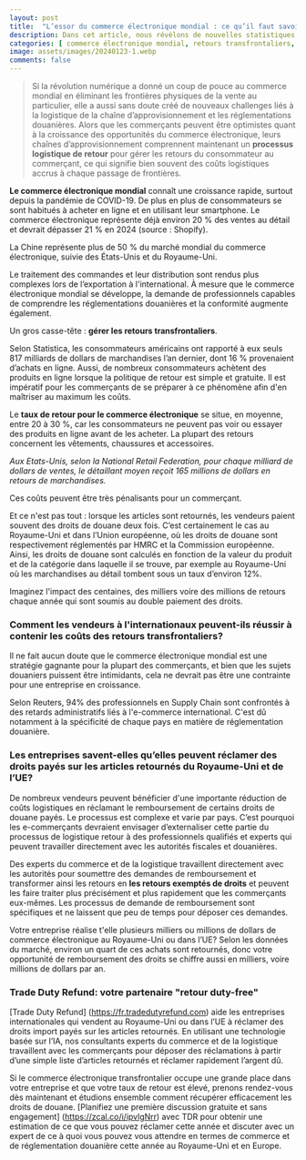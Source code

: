 ```yaml
---
layout: post
title:  "L’essor du commerce électronique mondial : ce qu’il faut savoir sur les retours transfrontaliers"
description: Dans cet article, nous révèlons de nouvelles statistiques sur la croissance mondiale du commerce électronique, les défis liés aux retours transfrontaliers et la façon dont Trade Duty Refund peut aider les entreprises à récupérer les droits de douane efficacement. Prenons un premier rendez-vous gratuit et sans engagement pour évaluer ensemble les montants que nous pouvons récupérer pour vous.
categories: [ commerce électronique mondial, retours transfrontaliers, réglementations douanières, gestion de la chaîne d’approvisionnement, logistique alimentée par l’IA. ]
image: assets/images/20240123-1.webp
comments: false
---
```

>Si la révolution numérique a donné un coup de pouce au commerce mondial en éliminant les frontières physiques de la vente au particulier, elle a aussi sans doute créé de nouveaux challenges liés à la logistique de la chaîne d’approvisionnement et les réglementations douanières. Alors que les commerçants peuvent être optimistes quant à la croissance des opportunités du commerce électronique, leurs chaînes d’approvisionnement comprennent maintenant un **processus logistique de retour** pour gérer les retours du consommateur au commerçant, ce qui signifie bien souvent des coûts logistiques accrus à chaque passage de frontières.

**Le commerce électronique mondial** connaît une croissance rapide, surtout depuis la pandémie de COVID-19. De plus en plus de consommateurs se sont habitués à acheter en ligne et en utilisant leur smartphone. Le commerce électronique représente déjà environ 20 % des ventes au détail et devrait dépasser 21 % en 2024 (source : Shopify). 

La Chine représente plus de 50 % du marché mondial du commerce électronique, suivie des États-Unis et du Royaume-Uni. 

Le traitement des commandes et leur distribution sont rendus plus complexes lors de l’exportation à l'international. À mesure que le commerce électronique mondial se développe, la demande de professionnels capables de comprendre les réglementations douanières et la conformité augmente également. 

Un gros casse-tête : **gérer les retours transfrontaliers**. 

Selon Statistica, les consommateurs américains ont rapporté à eux seuls 817 milliards de dollars de marchandises l’an dernier, dont 16 % provenaient d’achats en ligne. Aussi, de nombreux consommateurs achètent des produits en ligne lorsque la politique de retour est simple et gratuite. Il est impératif pour les commerçants de se préparer à ce phénomène afin d'en maîtriser au maximum les coûts.

Le **taux de retour pour le commerce électronique** se situe, en moyenne, entre 20 à 30 %, car les consommateurs ne peuvent pas voir ou essayer des produits en ligne avant de les acheter. La plupart des retours concernent les vêtements, chaussures et accessoires. 

*Aux Etats-Unis, selon la National Retail Federation, pour chaque milliard de dollars de ventes, le détaillant moyen reçoit 165 millions de dollars en retours de marchandises.* 

Ces coûts peuvent être très pénalisants pour un commerçant. 

Et ce n'est pas tout : lorsque les articles sont retournés, les vendeurs paient souvent des droits de douane deux fois. C’est certainement le cas au Royaume-Uni et dans l’Union européenne, où les droits de douane sont respectivement réglementés par HMRC et la Commission européenne. Ainsi, les droits de douane sont calculés en fonction de la valeur du produit et de la catégorie dans laquelle il se trouve, par exemple au Royaume-Uni où les marchandises au détail tombent sous un taux d’environ 12%. 

Imaginez l'impact des centaines, des milliers voire des millions de retours chaque année qui sont soumis au double paiement des droits. 

### Comment les vendeurs à l'internationaux peuvent-ils réussir à contenir les coûts des retours transfrontaliers?

Il ne fait aucun doute que le commerce électronique mondial est une stratégie gagnante pour la plupart des commerçants, et bien que les sujets douaniers puissent être intimidants, cela ne devrait pas être une contrainte pour une entreprise en croissance. 

Selon Reuters, 94% des professionnels en Supply Chain sont confrontés à des retards administratifs liés à l'e-commerce international. C'est dû notamment à la spécificité de chaque pays en matière de réglementation douanière. 

### Les entreprises savent-elles qu’elles peuvent réclamer des droits payés sur les articles retournés du Royaume-Uni et de l’UE?

De nombreux vendeurs peuvent bénéficier d'une importante réduction de coûts logistiques en réclamant le remboursement de certains droits de douane payés. Le processus est complexe et varie par pays. C’est pourquoi les e-commerçants devraient envisager d’externaliser cette partie du processus de logistique retour à des professionnels qualifiés et experts qui peuvent travailler directement avec les autorités fiscales et douanières. 

Des experts du commerce et de la logistique travaillent directement avec les autorités pour soumettre des demandes de remboursement et transformer ainsi les retours en **les retours exemptés de droits** et peuvent les faire traiter plus précisément et plus rapidement que les commerçants eux-mêmes. Les processus de demande de remboursement sont spécifiques et ne laissent que peu de temps pour déposer ces demandes. 

Votre entreprise réalise t'elle  plusieurs milliers ou millions de dollars de commerce électronique au Royaume-Uni ou dans l’UE? Selon les données du marché, environ un quart de ces achats sont retournés, donc votre opportunité de remboursement des droits se chiffre aussi en milliers, voire millions de dollars par an.

### Trade Duty Refund: votre partenaire "retour duty-free"

[Trade Duty Refund] (https://fr.tradedutyrefund.com) aide les entreprises internationales qui vendent au Royaume-Uni ou dans l’UE à réclamer des droits import payés sur les articles retournés. En utilisant une technologie basée sur l’IA, nos consultants experts du commerce et de la logistique travaillent avec les commerçants pour déposer des réclamations à partir d’une simple liste d’articles retournés et réclamer rapidement l’argent dû. 

Si le commerce électronique transfrontalier occupe une grande place dans votre entreprise et que votre taux de retour est élevé, prenons rendez-vous dès maintenant et étudions ensemble comment récupérer efficacement les droits de douane. [Planifiez une première discussion gratuite et sans engagement] (https://zcal.co/i/ipvlgNrr) avec TDR pour obtenir une estimation de ce que vous pouvez réclamer cette année et discuter avec un expert de ce à quoi vous pouvez vous attendre en termes de commerce et de réglementation douanière cette année au Royaume-Uni et en Europe.

